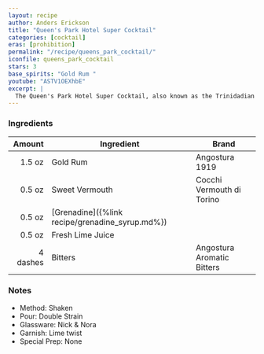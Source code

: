 ```yaml
---
layout: recipe
author: Anders Erickson
title: "Queen's Park Hotel Super Cocktail"
categories: [cocktail]
eras: [prohibition]
permalink: "/recipe/queens_park_cocktail/"
iconfile: queens_park_cocktail
stars: 3
base_spirits: "Gold Rum "
youtube: "ASTV1OEXhbE"
excerpt: |
  The Queen's Park Hotel Super Cocktail, also known as the Trinidadian Daiquiri, is a complex and flavorful drink that blends the sweetness of grenadine and vermouth with the tartness of lime juice and the spiciness of Angostura bitters.
---
```


### Ingredients

|   Amount | Ingredient                                      | Brand                      |
| -------: | ----------------------------------------------- | -------------------------- |
|   1.5 oz | Gold Rum                                        | Angostura 1919             |
|   0.5 oz | Sweet Vermouth                                  | Cocchi Vermouth di Torino  |
|   0.5 oz | [Grenadine]({%link recipe/grenadine_syrup.md%}) |
|   0.5 oz | Fresh Lime Juice                                |
| 4 dashes | Bitters                                         | Angostura Aromatic Bitters |

### Notes

- Method: Shaken
- Pour: Double Strain
- Glassware: Nick & Nora
- Garnish: Lime twist
- Special Prep: None
